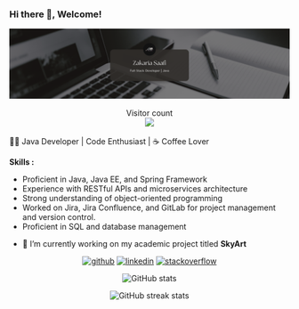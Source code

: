 ### Hi there 👋, Welcome!
![](https://github.com/ZakariaSaafi/ZakariaSaafi/blob/main/resources/banner.png?raw=true)
<p align="center"> 
  Visitor count<br>
  <img src="https://profile-counter.glitch.me/ZakariaSaafi/count.svg" />
</p>

👨‍💻 Java Developer | Code Enthusiast | ☕ Coffee Lover

**Skills :**
* Proficient in Java, Java EE, and Spring Framework
* Experience with RESTful APIs and microservices architecture
* Strong understanding of object-oriented programming
* Worked on Jira, Jira Confluence, and GitLab for project management and version control.
* Proficient in SQL and database management

- 🔭 I’m currently working on my academic project titled **SkyArt** 


[<div align="center"><img src='https://cdn.jsdelivr.net/npm/simple-icons@3.0.1/icons/github.svg' alt='github' height='40'>](https://github.com/ZakariaSaafi)  [<img src='https://cdn.jsdelivr.net/npm/simple-icons@3.0.1/icons/linkedin.svg' alt='linkedin' height='40'>](https://www.linkedin.com/in/zakaria-saafi-aa27a4216/)  [<img src='https://cdn.jsdelivr.net/npm/simple-icons@3.0.1/icons/stackoverflow.svg' alt='stackoverflow' height='40'>](https://stackoverflow.com/users/16384899/zack) 


![GitHub stats](https://github-readme-stats.vercel.app/api?username=ZakariaSaafi&show_icons=true)  

![GitHub streak stats](https://streak-stats.demolab.com/?user=ZakariaSaafi)   </div>

